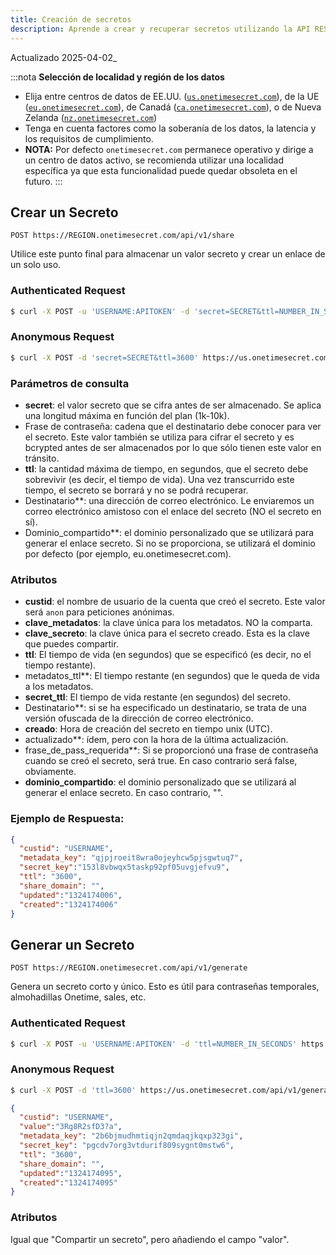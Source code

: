 ```yaml
---
title: Creación de secretos
description: Aprende a crear y recuperar secretos utilizando la API REST de Onetime Secret, con soporte para uso autenticado y anónimo.
---
```


Actualizado 2025-04-02_

:::nota
**Selección de localidad y región de los datos**
- Elija entre centros de datos de EE.UU. ([`us.onetimesecret.com`](https://us.onetimesecret.com/)), de la UE ([`eu.onetimesecret.com`](https://eu.onetimesecret.com/)), de Canadá ([`ca.onetimesecret.com`](https://ca.onetimesecret.com/)), o de Nueva Zelanda ([`nz.onetimesecret.com`](https://nz.onetimesecret.com/))
- Tenga en cuenta factores como la soberanía de los datos, la latencia y los requisitos de cumplimiento.
- **NOTA:** Por defecto `onetimesecret.com` permanece operativo y dirige a un centro de datos activo, se recomienda utilizar una localidad específica ya que esta funcionalidad puede quedar obsoleta en el futuro.
:::


## Crear un Secreto

`POST https://REGION.onetimesecret.com/api/v1/share`

Utilice este punto final para almacenar un valor secreto y crear un enlace de un solo uso.


### Authenticated Request

```bash
$ curl -X POST -u 'USERNAME:APITOKEN' -d 'secret=SECRET&ttl=NUMBER_IN_SECONDS' https://us.onetimesecret.com/api/v1/share
```

### Anonymous Request

```bash
$ curl -X POST -d 'secret=SECRET&ttl=3600' https://us.onetimesecret.com/api/v1/share
```

### Parámetros de consulta

- **secret**: el valor secreto que se cifra antes de ser almacenado. Se aplica una longitud máxima en función del plan (1k-10k).
- Frase de contraseña: cadena que el destinatario debe conocer para ver el secreto. Este valor también se utiliza para cifrar el secreto y es bcrypted antes de ser almacenados por lo que sólo tienen este valor en tránsito.
- **ttl**: la cantidad máxima de tiempo, en segundos, que el secreto debe sobrevivir (es decir, el tiempo de vida). Una vez transcurrido este tiempo, el secreto se borrará y no se podrá recuperar.
- Destinatario**: una dirección de correo electrónico. Le enviaremos un correo electrónico amistoso con el enlace del secreto (NO el secreto en sí).
- Dominio_compartido**: el dominio personalizado que se utilizará para generar el enlace secreto. Si no se proporciona, se utilizará el dominio por defecto (por ejemplo, eu.onetimesecret.com).

### Atributos

- **custid**: el nombre de usuario de la cuenta que creó el secreto. Este valor será `anon` para peticiones anónimas.
- **clave_metadatos**: la clave única para los metadatos. NO la comparta.
- **clave_secreto**: la clave única para el secreto creado. Esta es la clave que puedes compartir.
- **ttl**: El tiempo de vida (en segundos) que se especificó (es decir, no el tiempo restante).
- metadatos_ttl**: El tiempo restante (en segundos) que le queda de vida a los metadatos.
- **secret_ttl**: El tiempo de vida restante (en segundos) del secreto.
- Destinatario**: si se ha especificado un destinatario, se trata de una versión ofuscada de la dirección de correo electrónico.
- **creado**: Hora de creación del secreto en tiempo unix (UTC).
- actualizado**: ídem, pero con la hora de la última actualización.
- frase_de_pass_requerida**: Si se proporcionó una frase de contraseña cuando se creó el secreto, será true. En caso contrario será false, obviamente.
- **dominio_compartido**: el dominio personalizado que se utilizará al generar el enlace secreto. En caso contrario, "".


### Ejemplo de Respuesta:

```json
{
  "custid": "USERNAME",
  "metadata_key": "qjpjroeit8wra0ojeyhcw5pjsgwtuq7",
  "secret_key":"153l8vbwqx5taskp92pf05uvgjefvu9",
  "ttl": "3600",
  "share_domain": "",
  "updated":"1324174006",
  "created":"1324174006"
}
```

## Generar un Secreto

`POST https://REGION.onetimesecret.com/api/v1/generate`

Genera un secreto corto y único. Esto es útil para contraseñas temporales, almohadillas Onetime, sales, etc.

### Authenticated Request

```bash
$ curl -X POST -u 'USERNAME:APITOKEN' -d 'ttl=NUMBER_IN_SECONDS' https://us.onetimesecret.com/api/v1/generate
```

### Anonymous Request

```bash
$ curl -X POST -d 'ttl=3600' https://us.onetimesecret.com/api/v1/generate
```


```json
{
  "custid": "USERNAME",
  "value":"3Rg8R2sfD3?a",
  "metadata_key": "2b6bjmudhmtiqjn2qmdaqjkqxp323gi",
  "secret_key": "pgcdv7org3vtdurif809sygnt0mstw6",
  "ttl": "3600",
  "share_domain": "",
  "updated":"1324174095",
  "created":"1324174095"
}
```

### Atributos

Igual que "Compartir un secreto", pero añadiendo el campo "valor".

